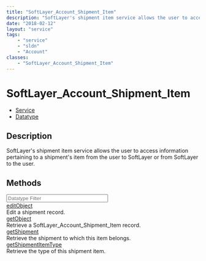 ```yaml
---
title: "SoftLayer_Account_Shipment_Item"
description: "SoftLayer's shipment item service allows the user to access information pertaining to a shipment's item from the user to... "
date: "2018-02-12"
layout: "service"
tags:
    - "service"
    - "sldn"
    - "Account"
classes:
    - "SoftLayer_Account_Shipment_Item"
---
```

# SoftLayer_Account_Shipment_Item
<div id='service-datatype'>
    <ul id='sldn-reference-tabs'>
    <li id='service'> <a href='/reference/services/SoftLayer_Account_Shipment_Item' >Service</a></li>    <li id='datatype'> <a href='/reference/datatypes/SoftLayer_Account_Shipment_Item' >Datatype</a></li>
    </ul>
</div>

## Description
SoftLayer's shipment item service allows the user to access information pertaining to a shipment's item from the user to SoftLayer or from SoftLayer to the user. 



        
<div id="properties" class="content">
    <h2>Methods</h2>
    <div class="view-filters">
        <div class="clearfix">
            <div class="search-input-box">
                <input placeholder="Datatype Filter" onkeyup="titleSearch(inputId='edit-combine', divId='method-div', elementClass='method-row')" 
                    type="text" id="edit-combine" value="" size="30" maxlength="128" class="form-text">
            </div>
        </div>
    </div>
    <div id="method-div">
            <div class="method-row">
                        <span class='view-field-title'><a href='/reference/services/SoftLayer_Account_Shipment_Item/editObject'> editObject</a> </span>
            <div class='views-field-body'>Edit a shipment record.</div>
        </div>
            <div class="method-row">
                        <span class='view-field-title'><a href='/reference/services/SoftLayer_Account_Shipment_Item/getObject'> getObject</a> </span>
            <div class='views-field-body'>Retrieve a SoftLayer_Account_Shipment_Item record.</div>
        </div>
            <div class="method-row">
                        <span class='view-field-title'><a href='/reference/services/SoftLayer_Account_Shipment_Item/getShipment'> getShipment</a> </span>
            <div class='views-field-body'>Retrieve the shipment to which this item belongs.</div>
        </div>
            <div class="method-row">
                        <span class='view-field-title'><a href='/reference/services/SoftLayer_Account_Shipment_Item/getShipmentItemType'> getShipmentItemType</a> </span>
            <div class='views-field-body'>Retrieve the type of this shipment item.</div>
        </div>
        </div>
</div>

